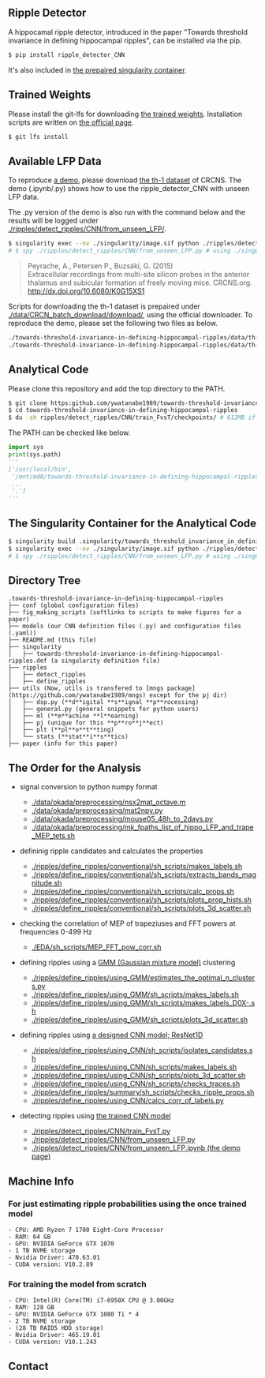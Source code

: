 ## Ripple Detector
A hippocamal ripple detector, introduced in the paper "Towards threshold invariance in defining hippocampal ripples", can be installed via the pip.
``` bash
$ pip install ripple_detector_CNN
```
It's also included in [the prepaired singularity container](https://github.com/ywatanabe1989/towards-threshold-invariance-in-defining-hippocampal-ripples/blob/main/singularity/towards.def).


## Trained Weights
Please install the git-lfs for downloading [the trained weights](https://github.com/ywatanabe1989/towards-threshold-invariance-in-defining-hippocampal-ripples/blob/main/ripples/detect_ripples/CNN/train_FvsT/checkpoints/). Installation scripts are written on [the official page](https://packagecloud.io/github/git-lfs/install).
``` bash
$ git lfs install
```


## Available LFP Data
To reproduce [a demo](https://github.com/ywatanabe1989/towards-threshold-invariance-in-defining-hippocampal-ripples/blob/main/ripples/detect_ripples/CNN/from_unseen_LFP.ipynb), please download [the th-1 dataset](https://crcns.org/data-sets/thalamus/th-1/about-th-1) of CRCNS. The demo (.ipynb/.py) shows how to use the ripple_detector_CNN with unseen LFP data.

The .py version of the demo is also run with the command below and the results will be logged under [./ripples/detect_ripples/CNN/from_unseen_LFP/](https://github.com/ywatanabe1989/towards-threshold-invariance-in-defining-hippocampal-ripples/blob/main/ripples/detect_ripples/CNN/from_unseen_LFP/).

``` bash
$ singularity exec --nv ./singularity/image.sif python ./ripples/detect_ripples/CNN/from_unseen_LFP.py
# $ spy ./ripples/detect_ripples/CNN/from_unseen_LFP.py # using ./singularity/singularity-aliases.bash
```

>Peyrache, A., Petersen P., Buzsáki, G. (2015)  
>Extracellular recordings from multi-site silicon probes in the anterior thalamus and subicular formation of freely moving mice. CRCNS.org.  
>http://dx.doi.org/10.6080/K0G15XS1  

Scripts for downloading the th-1 dataset is prepaired under [./data/CRCN_batch_download/download/](https://github.com/ywatanabe1989/towards-threshold-invariance-in-defining-hippocampal-ripples/tree/main/data/CRCN_batch_download/download), using the official downloader. To reproduce the demo, please set the following two files as below.
``` bash
./towards-threshold-invariance-in-defining-hippocampal-ripples/data/th-1/data/Mouse12-120806/Mouse12-120806.eeg
./towards-threshold-invariance-in-defining-hippocampal-ripples/data/th-1/data/Mouse12-120806/Mouse12-120806.xml
```


## Analytical Code
Please clone this repository and add the top directory to the PATH.
``` bash
$ git clone https:github.com/ywatanabe1989/towards-threshold-invariance-in-defining-hippocampal-ripples
$ cd towards-threshold-invariance-in-defining-hippocampal-ripples
$ du -sh ripples/detect_ripples/CNN/train_FvsT/checkpoints/ # 612MB if git-lfs was installed otherwise 20KB
```

The PATH can be checked like below.
``` python
import sys
print(sys.path)
'''
['/usr/local/bin',
 '/mnt/md0/towards-threshold-invariance-in-defining-hippocampal-ripples',
 ...
 '.']
'''
```


## The Singularity Container for the Analytical Code
``` bash
$ singularity build .singularity/towards_threshold_invariance_in_defining_hippocampal_ripples.sif .singularity/towards_threshold_invariance_in_defining_hippocampal_ripples.def
$ singularity exec --nv ./singularity/image.sif python ./ripples/detect_ripples/CNN/from_unseen_LFP.py # an example
# $ spy ./ripples/detect_ripples/CNN/from_unseen_LFP.py # using ./singularity/singularity-aliases.bash
```


## Directory Tree
```
.towards-threshold-invariance-in-defining-hippocampal-ripples
├── conf (global configuration files)
├── fig_making_scripts (softlinks to scripts to make figures for a paper)
├── models (our CNN definition files (.py) and configuration files (.yaml))
├── README.md (this file)
├── singularity 
│   ├── towards-threshold-invariance-in-defining-hippocampal-ripples.def (a singularity definition file)
├── ripples
│   ├── detect_ripples
│   ├── define_ripples
├── utils (Now, utils is transfered to [mngs package](https://github.com/ywatanabe1989/mngs) except for the pj dir)
│   ├── dsp.py (**d**igital **s**ignal **p**rocessing)
│   ├── general.py (general snippets for python users)
│   ├── ml (**m**achine **l**earning)
│   ├── pj (unique for this **p**ro**j**ect)
│   ├── plt (**pl**o**t**ting)
│   └── stats (**stat**i**s**tics)
├── paper (info for this paper)
```


## The Order for the Analysis
- signal conversion to python numpy format
    - [./data/okada/preprocessing/nsx2mat_octave.m](https://github.com/ywatanabe1989/towards-threshold-invariance-in-defining-hippocampal-ripples/blob/main/data/okada/preprocessing/nsx2mat_octave.m)
    - [./data/okada/preprocessing/mat2npy.py](https://github.com/ywatanabe1989/towards-threshold-invariance-in-defining-hippocampal-ripples/blob/main/data/okada/preprocessing/mat2npy.py)
    - [./data/okada/preprocessing/mouse05_48h_to_2days.py](https://github.com/ywatanabe1989/towards-threshold-invariance-in-defining-hippocampal-ripples/blob/main/data/okada/preprocessing/mouse05_48h_to_2days.py)
    - [./data/okada/preprocessing/mk_fpaths_list_of_hippo_LFP_and_trape_MEP_tets.sh](https://github.com/ywatanabe1989/towards-threshold-invariance-in-defining-hippocampal-ripples/blob/main/data/okada/preprocessing/mk_fpaths_list_of_hippo_LFP_and_trape_MEP_tets.sh)

- defininig ripple candidates and calculates the properties
  - [./ripples/define_ripples/conventional/sh_scripts/makes_labels.sh](https://github.com/ywatanabe1989/towards-threshold-invariance-in-defining-hippocampal-ripples/blob/main/ripples/define_ripples/conventional/sh_scripts/makes_labels.sh)
  - [./ripples/define_ripples/conventional/sh_scripts/extracts_bands_magnitude.sh](https://github.com/ywatanabe1989/towards-threshold-invariance-in-defining-hippocampal-ripples/blob/main/ripples/define_ripples/conventional/sh_scripts/extracts_bands_magnitude.sh)
  - [./ripples/define_ripples/conventional/sh_scripts/calc_props.sh](https://github.com/ywatanabe1989/towards-threshold-invariance-in-defining-hippocampal-ripples/blob/main/ripples/define_ripples/conventional/sh_scripts/calc_props.sh)
  - [./ripples/define_ripples/conventional/sh_scripts/plots_prop_hists.sh](https://github.com/ywatanabe1989/towards-threshold-invariance-in-defining-hippocampal-ripples/blob/main/ripples/define_ripples/conventional/sh_scripts/plots_prop_hists.sh)
  - [./ripples/define_ripples/conventional/sh_scripts/plots_3d_scatter.sh](https://github.com/ywatanabe1989/towards-threshold-invariance-in-defining-hippocampal-ripples/blob/main/ripples/define_ripples/conventional/sh_scripts/plots_3d_scatter.sh)
  
- checking the correlation of MEP of trapeziuses and FFT powers at frequencies 0-499 Hz
  - [./EDA/sh_scripts/MEP_FFT_pow_corr.sh](https://github.com/ywatanabe1989/towards-threshold-invariance-in-defining-hippocampal-ripples/blob/main/EDA/sh_scripts/MEP_FFT_pow_corr.sh)

- defining ripples using a [GMM (Gaussian mixture model)](https://scikit-learn.org/stable/modules/mixture.html) clustering
  - [./ripples/define_ripples/using_GMM/estimates_the_optimal_n_clusters.py](https://github.com/ywatanabe1989/towards-threshold-invariance-in-defining-hippocampal-ripples/blob/main/ripples/define_ripples/using_GMM/estimates_the_optimal_n_clusters.py)
  - [./ripples/define_ripples/using_GMM/sh_scripts/makes_labels.sh](https://github.com/ywatanabe1989/towards-threshold-invariance-in-defining-hippocampal-ripples/blob/main/ripples/define_ripples/using_GMM/sh_scripts/makes_labels.sh)
  - [./ripples/define_ripples/using_GMM/sh_scripts/makes_labels_D0X-.sh](https://github.com/ywatanabe1989/towards-threshold-invariance-in-defining-hippocampal-ripples/blob/main/ripples/define_ripples/using_GMM/sh_scripts/makes_labels_D0X-.sh)
  - [./ripples/define_ripples/using_GMM/sh_scripts/plots_3d_scatter.sh](https://github.com/ywatanabe1989/towards-threshold-invariance-in-defining-hippocampal-ripples/blob/main/ripples/define_ripples/using_GMM/sh_scripts/plots_3d_scatter.sh)

- defining ripples using [a designed CNN model; ResNet1D](https://github.com/ywatanabe1989/towards-threshold-invariance-in-defining-hippocampal-ripples/blob/main/models/ResNet1D/ResNet1D.py)
  - [./ripples/define_ripples/using_CNN/sh_scripts/isolates_candidates.sh](https://github.com/ywatanabe1989/towards-threshold-invariance-in-defining-hippocampal-ripples/blob/main/ripples/define_ripples/using_CNN/sh_scripts/isolates_candidates.sh)
  - [./ripples/define_ripples/using_CNN/sh_scripts/makes_labels.sh](https://github.com/ywatanabe1989/towards-threshold-invariance-in-defining-hippocampal-ripples/blob/main/ripples/define_ripples/using_CNN/sh_scripts/makes_labels.sh)
  - [./ripples/define_ripples/using_CNN/sh_scripts/plots_3d_scatter.sh](https://github.com/ywatanabe1989/towards-threshold-invariance-in-defining-hippocampal-ripples/blob/main/ripples/define_ripples/using_CNN/sh_scripts/plots_3d_scatter.sh)
  - [./ripples/define_ripples/using_CNN/sh_scripts/checks_traces.sh](https://github.com/ywatanabe1989/towards-threshold-invariance-in-defining-hippocampal-ripples/blob/main/ripples/define_ripples/using_CNN/sh_scripts/checks_traces.sh)
  - [./ripples/define_ripples/summary/sh_scripts/checks_ripple_props.sh](https://github.com/ywatanabe1989/towards-threshold-invariance-in-defining-hippocampal-ripples/blob/main/ripples/define_ripples/summary/sh_scripts/checks_ripple_props.sh)
  - [./ripples/define_ripples/using_CNN/calcs_corr_of_labels.py](https://github.com/ywatanabe1989/towards-threshold-invariance-in-defining-hippocampal-ripples/blob/main/ripples/define_ripples/using_CNN/calcs_corr_of_labels.py)

- detecting ripples using [the trained CNN model](https://github.com/ywatanabe1989/towards-threshold-invariance-in-defining-hippocampal-ripples/tree/main/ripples/detect_ripples/CNN/train_FvsT)
  - [./ripples/detect_ripples/CNN/train_FvsT.py](https://github.com/ywatanabe1989/towards-threshold-invariance-in-defining-hippocampal-ripples/blob/main/ripples/detect_ripples/CNN/train_FvsT.py)
  - [./ripples/detect_ripples/CNN/from_unseen_LFP.py](https://github.com/ywatanabe1989/towards-threshold-invariance-in-defining-hippocampal-ripples/blob/main/ripples/detect_ripples/CNN/from_unseen_LFP.py)
  - [./ripples/detect_ripples/CNN/from_unseen_LFP.ipynb (the demo page)](https://github.com/ywatanabe1989/towards-threshold-invariance-in-defining-hippocampal-ripples/blob/main/ripples/detect_ripples/CNN/from_unseen_LFP.ipynb)

    
## Machine Info
### For just estimating ripple probabilities using the once trained model
    - CPU: AMD Ryzen 7 1700 Eight-Core Processor
    - RAM: 64 GB
    - GPU: NVIDIA GeForce GTX 1070
    - 1 TB NVME storage
    - Nvidia Driver: 470.63.01
    - CUDA version: V10.2.89

### For training the model from scratch 
    - CPU: Intel(R) Core(TM) i7-6950X CPU @ 3.00GHz
    - RAM: 128 GB
    - GPU: NVIDIA GeForce GTX 1080 Ti * 4
    - 2 TB NVME storage
    - (28 TB RAID5 HDD storage)
    - Nvidia Driver: 465.19.01
    - CUDA version: V10.1.243

## Contact
